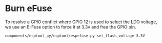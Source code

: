 # Burn eFuse

To resolve a GPIO conflict where GPIO 12 is used to select the LDO voltage, we use an E-Fuse option to force it at 3.3v and free the GPIO pin.

```
components/esptool_py/esptool/espefuse.py set_flash_voltage 3.3V 
```
